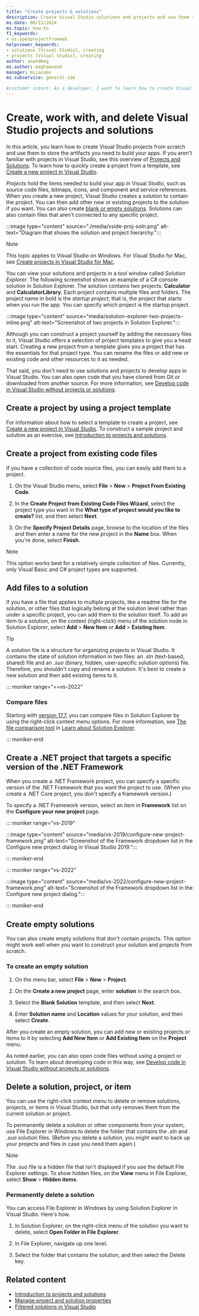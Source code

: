 ```yaml
---
title: "Create projects & solutions"
description: Create Visual Studio solutions and projects and use them to store artifacts, including source code files, bitmaps, icons, and component and service references.
ms.date: 08/13/2024
ms.topic: how-to
f1_keywords:
- vs.openprojectfromweb
helpviewer_keywords:
- solutions [Visual Studio], creating
- projects [Visual Studio], creating
author: anandmeg
ms.author: meghaanand
manager: mijacobs
ms.subservice: general-ide

#customer intent: As a developer, I want to learn how to create Visual Studio projects and solutions to store artifacts so that I can effectively manage my solutions.
---
```


# Create, work with, and delete Visual Studio projects and solutions

In this article, you learn how to create Visual Studio projects from scratch and use them to store the artifacts you need to build your apps. If you aren't familiar with projects in Visual Studio, see this overview of [Projects and Solutions](solutions-and-projects-in-visual-studio.md). To learn how to quickly create a project from a template, see [Create a new project in Visual Studio](create-new-project.md).

*Projects* hold the items needed to build your app in Visual Studio, such as source code files, bitmaps, icons, and component and service references. When you create a new project, Visual Studio creates a *solution* to contain the project. You can then add other new or existing projects to the solution if you want. You can also create [blank or empty solutions](#create-empty-solutions). Solutions can also contain files that aren't connected to any specific project.

:::image type="content" source="./media/vside-proj-soln.png" alt-text="Diagram that shows the solution and project hierarchy.":::

> [!NOTE]
> This topic applies to Visual Studio on Windows. For Visual Studio for Mac, see [Create projects in Visual Studio for Mac](/visualstudio/mac/create-new-projects).

You can view your solutions and projects in a tool window called *Solution Explorer*. The following screenshot shows an example of a C# console solution in Solution Explorer. The solution contains two projects: **Calculator** and **CalculatorLibrary**. Each project contains multiple files and folders. The project name in bold is the *startup project*; that is, the project that starts when you run the app. You can specify which project is the startup project.

:::image type="content" source="media/solution-explorer-two-projects-inline.png" alt-text="Screenshot of two projects in Solution Explorer.":::

Although you can construct a project yourself by adding the necessary files to it, Visual Studio offers a selection of project templates to give you a head start. Creating a new project from a template gives you a project that has the essentials for that project type. You can rename the files or add new or existing code and other resources to it as needed.

That said, you don't need to use solutions and projects to develop apps in Visual Studio. You can also open code that you have cloned from Git or downloaded from another source. For more information, see [Develop code in Visual Studio without projects or solutions](../ide/develop-code-in-visual-studio-without-projects-or-solutions.md).

## Create a project by using a project template

For information about how to select a template to create a project, see [Create a new project in Visual Studio](create-new-project.md). To construct a sample project and solution as an exercise, see [Introduction to projects and solutions](../get-started/tutorial-projects-solutions.md).

## Create a project from existing code files

If you have a collection of code source files, you can easily add them to a project.

1. On the Visual Studio menu, select **File** > **New** > **Project From Existing Code**.

1. In the **Create Project from Existing Code Files Wizard**, select the project type you want in the **What type of project would you like to create?** list, and then select **Next**.

1. On the **Specify Project Details** page, browse to the location of the files and then enter a name for the new project in the **Name** box. When you're done, select **Finish**.

> [!NOTE]
> This option works best for a relatively simple collection of files. Currently, only Visual Basic and C# project types are supported.

## Add files to a solution

If you have a file that applies to multiple projects, like a readme file for the solution, or other files that logically belong at the solution level rather than under a specific project, you can add them to the solution itself. To add an item to a solution, on the context (right-click) menu of the solution node in Solution Explorer, select **Add** > **New Item** or **Add** > **Existing Item**.

> [!TIP]
> A solution file is a structure for organizing projects in Visual Studio. It contains the state of solution information in two files: an *.sln* (text-based, shared) file and an *.suo* (binary, hidden, user-specific solution options) file. Therefore, you shouldn't copy and rename a solution. It's best to create a new solution and then add existing items to it.

::: moniker range=">=vs-2022"

### Compare files

Starting with [version 17.7](/visualstudio/releases/2022/release-notes), you can compare files in Solution Explorer by using the right-click context menu options. For more information, see [The file comparison tool](use-solution-explorer.md#the-file-comparison-tool) in [Learn about Solution Explorer](use-solution-explorer.md).

::: moniker-end

## Create a .NET project that targets a specific version of the .NET Framework

When you create a .NET Framework project, you can specify a specific version of the .NET Framework that you want the project to use. (When you create a .NET Core project, you don't specify a framework version.)

To specify a .NET Framework version, select an item in **Framework** list on the **Configure your new project** page.

::: moniker range="vs-2019"

:::image type="content" source="media/vs-2019/configure-new-project-framework.png" alt-text="Screenshot of the Framework dropdown list in the Configure new project dialog in Visual Studio 2019.":::

::: moniker-end

::: moniker range="vs-2022"

:::image type="content" source="media/vs-2022/configure-new-project-framework.png" alt-text="Screenshot of the Framework dropdown list in the Configure new project dialog.":::

::: moniker-end

## Create empty solutions

You can also create empty solutions that don't contain projects. This option might work well when you want to construct your solution and projects from scratch.

### To create an empty solution

1. On the menu bar, select **File** > **New** > **Project**.

2. On the **Create a new project** page, enter **solution** in the search box.

3. Select the **Blank Solution** template, and then select **Next**.

4. Enter **Solution name** and **Location** values for your solution, and then select **Create**.

After you create an empty solution, you can add new or existing projects or items to it by selecting **Add New Item** or **Add Existing Item** on the **Project** menu.

As noted earlier, you can also open code files without using a project or solution. To learn about developing code in this way, see [Develop code in Visual Studio without projects or solutions](../ide/develop-code-in-visual-studio-without-projects-or-solutions.md).

## Delete a solution, project, or item

You can use the right-click context menu to delete or remove solutions, projects, or items in Visual Studio, but that only removes them from the current solution or project.

To permanently delete a solution or other components from your system, use File Explorer in Windows to delete the folder that contains the *.sln* and *.suo* solution files. (Before you delete a solution, you might want to back up your projects and files in case you need them again.)

> [!NOTE]
> The *.suo* file is a hidden file that isn't displayed if you use the default File Explorer settings. To show hidden files, on the **View** menu in File Explorer, select **Show** > **Hidden items**.

### Permanently delete a solution

You can access File Explorer in Windows by using Solution Explorer in Visual Studio. Here's how.

1. In Solution Explorer, on the right-click menu of the solution you want to delete, select **Open Folder in File Explorer**.

1. In File Explorer, navigate up one level.

1. Select the folder that contains the solution, and then select the Delete key.

## Related content

- [Introduction to projects and solutions](../get-started/tutorial-projects-solutions.md)
- [Manage project and solution properties](managing-project-and-solution-properties.md)
- [Filtered solutions in Visual Studio](filtered-solutions.md)

